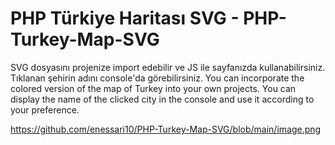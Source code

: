 # PHP Türkiye Haritası SVG - PHP-Turkey-Map-SVG
SVG dosyasını projenize import edebilir ve JS ile sayfanızda kullanabilirsiniz. Tıklanan şehirin adını console'da görebilirsiniz.
You can incorporate the colored version of the map of Turkey into your own projects. You can display the name of the clicked city in the console and use it according to your preference.

https://github.com/enessari10/PHP-Turkey-Map-SVG/blob/main/image.png

